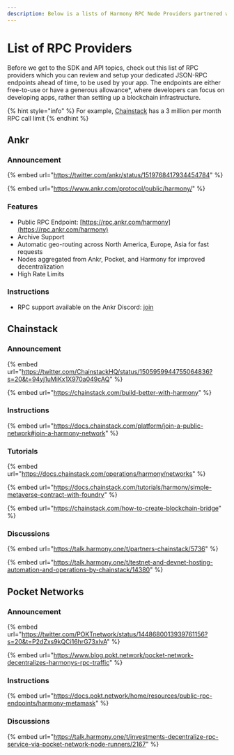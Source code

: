 ```yaml
---
description: Below is a lists of Harmony RPC Node Providers partnered with Harmony
---
```


# List of RPC Providers

Before we get to the SDK and API topics, check out this list of RPC providers which you can review and setup your dedicated JSON-RPC endpoints ahead of time, to be used by your app.  The endpoints are either free-to-use or have a generous allowance\*, where developers can focus on developing apps, rather than setting up a blockchain infrastructure.

{% hint style="info" %}
For example, [Chainstack](list-of-rpc-providers.md#chainstack) has a 3 million per month RPC call limit
{% endhint %}

## Ankr

### Announcement 

{% embed url="https://twitter.com/ankr/status/1519768417934454784" %}

{% embed url="https://www.ankr.com/protocol/public/harmony/" %}


### Features

* Public RPC Endpoint: [https://rpc.ankr.com/harmony](https://rpc.ankr.com/harmony)
* Archive Support
* Automatic geo-routing across North America, Europe, Asia for fast requests
* Nodes aggregated from Ankr, Pocket, and Harmony for improved decentralization 
* High Rate Limits 

### Instructions

* RPC support available on the Ankr Discord: [join](https://discord.gg/zm5bZ9wgFm)


## Chainstack

### Announcement

{% embed url="https://twitter.com/ChainstackHQ/status/1505959944755064836?s=20&t=94yj1uMiKx1X970a049cAQ" %}

{% embed url="https://chainstack.com/build-better-with-harmony" %}

### Instructions

{% embed url="https://docs.chainstack.com/platform/join-a-public-network#join-a-harmony-network" %}

### Tutorials

{% embed url="https://docs.chainstack.com/operations/harmony/networks" %}

{% embed url="https://docs.chainstack.com/tutorials/harmony/simple-metaverse-contract-with-foundry" %}

{% embed url="https://chainstack.com/how-to-create-blockchain-bridge" %}

### Discussions

{% embed url="https://talk.harmony.one/t/partners-chainstack/5736" %}

{% embed url="https://talk.harmony.one/t/testnet-and-devnet-hosting-automation-and-operations-by-chainstack/14380" %}

## Pocket Networks

### Announcement

{% embed url="https://twitter.com/POKTnetwork/status/1448680013939761156?s=20&t=P2dZxs9kQCi16hrG73xlvA" %}

{% embed url="https://www.blog.pokt.network/pocket-network-decentralizes-harmonys-rpc-traffic" %}

### Instructions

{% embed url="https://docs.pokt.network/home/resources/public-rpc-endpoints/harmony-metamask" %}

### Discussions

{% embed url="https://talk.harmony.one/t/investments-decentralize-rpc-service-via-pocket-network-node-runners/2167" %}
